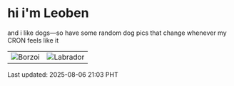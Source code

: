 # hi i'm Leoben

and i like dogs—so have some random dog pics that change whenever my CRON feels like it

|  |  |
|--------|----------|
| ![Borzoi](https://random-dog-vercel.vercel.app/api/random-borzoi?v=1754485391) | ![Labrador](https://random-dog-vercel.vercel.app/api/random-labrador?v=1754485391) |

Last updated: 2025-08-06 21:03 PHT
